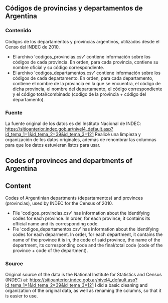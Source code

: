 ## Códigos de provincias y departamentos de Argentina

### Contenido
Códigos de los departamentos y provincias argentinos, utilizados desde el Censo del INDEC de 2010. 
- El archivo 'codigos_provincias.csv' contiene información sobre los códigos de cada provincia. En orden, para cada provincia, contiene su nombre oficial y su código correspondiente. 
- El archivo 'codigos_departamentos.csv' contiene información sobre los códigos de cada departamento. En orden, para cada departamento, contiene el nombre de la provincia en la que se encuentra, el código de dicha provincia, el nombre del departamento, el código correspondiente y el código total/combinado (codigo de la provincia + código del departamento). 

### Fuente
La fuente original de los datos es del Instituto Nacional de INDEC: https://sitioanterior.indec.gob.ar/nivel4_default.asp?id_tema_1=1&id_tema_2=39&id_tema_3=121
Realicé una limpieza y organización de los datos originales, además de renombrar las columnas para que los datos estuvieran listos para usar. 

## Codes of provinces and departments of Argentina

## Content 
Codes of Argentinian departments (departamentos) and provinces (provincias), used by INDEC for the Census of 2010.
- File 'codigos_provincias.csv' has information about the identifying codes for each province. In order, for each province, it contains its official name and its corresponding code. 
- Fie 'codigos_departamentos.csv' has information about the identifying codes for each deparment. In order, for each department, it contains the name of the province it is in, the code of said province, the name of the department, its corresponding code and the final/total code (code of the province + code of the department). 

### Source
Original source of the data is the National Institute for Statistics and Census (INDEC) at: https://sitioanterior.indec.gob.ar/nivel4_default.asp?id_tema_1=1&id_tema_2=39&id_tema_3=121
I did a basic cleaning and organization of the original data, as well as renaming the columns, so that it is easier to use. 


